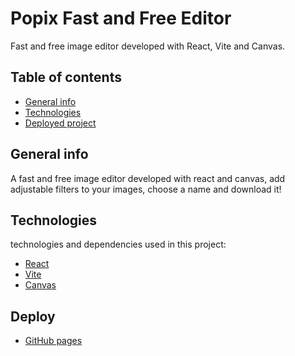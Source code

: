 # Popix Fast and Free Editor
Fast and free image editor developed with React, Vite and Canvas.

## Table of contents
* [General info](#general-info)
* [Technologies](#technologies)
* [Deployed project](#deploy)

## General info
A fast and free image editor developed with react and canvas, add adjustable filters to your images, choose a name and download it!

## Technologies
technologies and dependencies used in this project:
* [React](https://es.reactjs.org/)
* [Vite](https://vitejs.dev/)
* [Canvas](https://developer.mozilla.org/es/docs/Web/API/Canvas_API)

## Deploy
* [GitHub pages](https://byronjvh.github.io/popix/)
